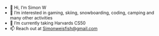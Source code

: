 - 👋 Hi, I’m Simon W
- 👀 I’m interested in gaming, skiing, snowboarding, coding, camping and many other activities
- 🌱 I’m currently taking Harvards CS50
- 📫 Reach out at Simonweisfish@gmail.com
